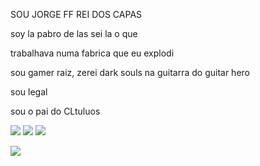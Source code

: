 SOU JORGE FF REI DOS CAPAS

soy la pabro de las sei la o que

trabalhava numa fabrica que eu explodi

sou gamer raiz, zerei dark souls na guitarra do guitar hero

sou legal 

sou o pai do CLtuluos

![](https://media.tenor.com/PND6dbMpQysAAAAi/spongebob-sad-spongebob.gif) ![](https://media.tenor.com/Wy9v13xdYqAAAAAi/dance.gif) ![](https://media.tenor.com/Q49ZHhSEPngAAAAi/dicord-keep.gif)

![](https://media.tenor.com/0XSg3Cc9ao8AAAAi/carl-and-shaggy-jamin-dance.gif)
